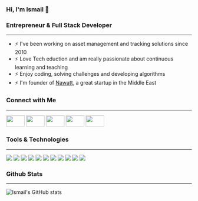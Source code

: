 ### Hi, I'm Ismail 👋

### Entrepreneur & Full Stack Developer
___
* ⚡ I've been working on asset management and tracking solutions since 2010
* ⚡ Love Tech eduction and am really passionate about continuous learning and teaching
* ⚡ Enjoy coding, solving challenges and developing algorithms
* ⚡ I'm founder of <a href="https://nawatt.com" target="_blank">Nawatt</a>, a great startup in the Middle East

<!--
**ialkamal/ialkamal** is a ✨ _special_ ✨ repository because its `README.md` (this file) appears on your GitHub profile.

Here are some ideas to get you started:

- 🔭 I’m currently working on ...
- 🌱 I’m currently learning ...
- 👯 I’m looking to collaborate on ...
- 🤔 I’m looking for help with ...
- 💬 Ask me about ...
- 📫 How to reach me: ...
- 😄 Pronouns: ...
- ⚡ Fun fact: ...
-->

### Connect with Me
___
<a href="https://www.ismailalkamal.com/" target="_blank"> <img src="https://www.flaticon.com/svg/vstatic/svg/1946/1946436.svg?token=exp=1618617608~hmac=81c56a94863b49c267d6d924d9461eee" width="50" height="30" /></a>
<a href="https://twitter.com/ialkamal" target="_blank"> <img src="https://www.flaticon.com/svg/vstatic/svg/733/733635.svg?token=exp=1618616267~hmac=f530525d0e10680a7b79cb1938b24b1b" width="50" height="30" /></a>
<a href="https://www.linkedin.com/in/ismailalkamal/" target="_blank"><img src="https://www.flaticon.com/svg/vstatic/svg/1384/1384014.svg?token=exp=1618617324~hmac=8bc2ce9306983d5703079dfed385ce45" width="50" height="30" /></a>
<a href="https://medium.com/@ialkamal" target="_blank"> <img src="https://www.flaticon.com/svg/vstatic/svg/2111/2111543.svg?token=exp=1618617480~hmac=470e53277f7e4e3ec35c8d9c95b6376a" width="50" height="30" /></a>
<a href="https://www.youtube.com/channel/UCPX35X_QOfWKyUYy9j208cg" target="_blank"> <img src="https://www.flaticon.com/svg/vstatic/svg/1384/1384012.svg?token=exp=1618617337~hmac=0b263a483112e924260d331c26530a88" width="50" height="30" /></a>

### Tools & Technologies
___
![](https://img.shields.io/badge/Code-React-informational?style=flat-square&logo=React&logoColor=white&color=1b75bb) ![](https://img.shields.io/badge/Code-Node.js-informational?style=flat-square&logo=Node.js&logoColor=white&color=1b75bb) ![](https://img.shields.io/badge/Code-JavaScript-informational?style=flat-square&logo=JavaScript&logoColor=white&color=1b75bb) ![](https://img.shields.io/badge/Code-HTML-informational?style=flat-square&logo=HTML5&logoColor=white&color=1b75bb) ![](https://img.shields.io/badge/Code-CSS-informational?style=flat-square&logo=CSS3&logoColor=white&color=1b75bb) ![](https://img.shields.io/badge/Code-Python-informational?style=flat-square&logo=Python&logoColor=white&color=1b75bb) ![](https://img.shields.io/badge/Tool-GitHub-informational?style=flat-square&logo=GitHub&logoColor=white&color=1b75bb) ![](https://img.shields.io/badge/Tool-Docker-informational?style=flat-square&logo=Docker&logoColor=white&color=1b75bb) ![](https://img.shields.io/badge/Tool-VS%20Code-informational?style=flat-square&logo=Visual%20Studio%20Code&logoColor=white&color=1b75bb) ![](https://img.shields.io/badge/DB-SQLite-informational?style=flat-square&logo=SQLite&logoColor=white&color=1b75bb) ![](https://img.shields.io/badge/DB-PostgreSQL-informational?style=flat-square&logo=PostgreSQL&logoColor=white&color=1b75bb)

### Github Stats
___
![Ismail's GitHub stats](https://github-readme-stats.vercel.app/api?username=ialkamal&count_private=true&show_icons=true&theme=algolia)
